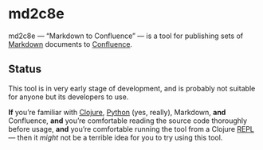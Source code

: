 # md2c8e

md2c8e — “Markdown to Confluence” — is a tool for publishing sets of [Markdown][markdown] documents
to [Confluence][confluence].


## Status

This tool is in very early stage of development, and is probably not suitable for anyone but its
developers to use.

**If** you’re familiar with [Clojure][clojure], [Python][python] (yes, really), Markdown, **and**
Confluence, **and** you’re comfortable reading the source code thoroughly before usage, **and**
you’re comfortable running the tool from a Clojure [REPL][repl] — then it *might* not be a terrible
idea for you to try using this tool.



[clojure]: https://clojure.org
[confluence]: https://www.atlassian.com/software/confluence
[markdown]: https://en.wikipedia.org/wiki/Markdown
[python]: https://python.org
[repl]: https://en.wikipedia.org/wiki/REPL
